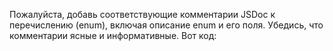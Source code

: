 Пожалуйста, добавь соответствующие комментарии JSDoc к перечислению (enum), включая описание enum и его поля. Убедись, что комментарии ясные и информативные. Вот код:
```typescript